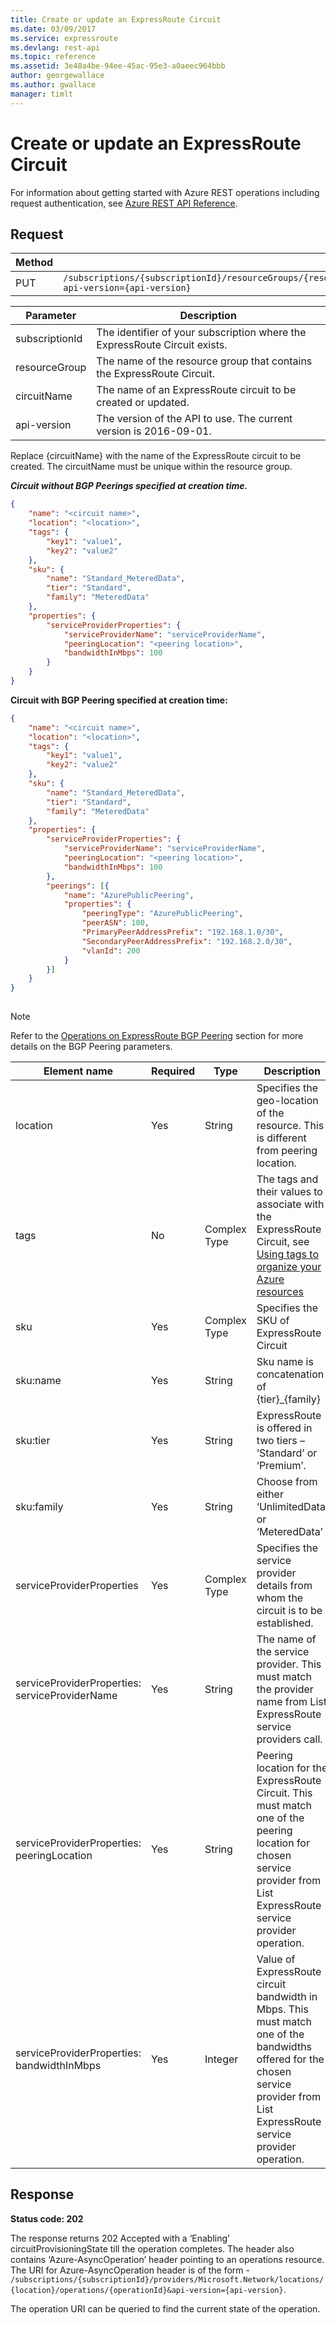 ```yaml
---
title: Create or update an ExpressRoute Circuit
ms.date: 03/09/2017
ms.service: expressroute
ms.devlang: rest-api
ms.topic: reference
ms.assetid: 3e48a4be-94ee-45ac-95e3-a0aeec964bbb
author: georgewallace
ms.author: gwallace
manager: timlt
---
```

# Create or update an ExpressRoute Circuit

For information about getting started with Azure REST operations including request authentication, see [Azure REST API Reference](../../../index.md).

## Request  
  
|Method|Request URI|  
|------------|-----------------|  
|PUT|`/subscriptions/{subscriptionId}/resourceGroups/{resourceGroupName}/providers/Microsoft.Network/expressRouteCircuits/{circuitName}?api-version={api-version}`|  

| Parameter | Description |
| --------- | ----------- |
| subscriptionId | The identifier of your subscription where the ExpressRoute Circuit exists. |
| resourceGroup | The name of the resource group that contains the ExpressRoute Circuit. |
| circuitName | The name of an ExpressRoute circuit to be created or updated.|
| api-version | The version of the API to use. The current version is 2016-09-01. | 

 Replace {circuitName} with the name of the ExpressRoute circuit to be created.  The circuitName must be unique within the resource group.  
  
 ***Circuit without BGP Peerings specified at creation time.***  
  
```json  
{
	"name": "<circuit name>",
	"location": "<location>",
	"tags": {
		"key1": "value1",
		"key2": "value2"
	},
	"sku": {
		"name": "Standard_MeteredData",
		"tier": "Standard",
		"family": "MeteredData"
	},
	"properties": {
		"serviceProviderProperties": {
			"serviceProviderName": "serviceProviderName",
			"peeringLocation": "<peering location>",
			"bandwidthInMbps": 100
		}
	}
}
```  
  
 **Circuit with BGP Peering specified at creation time:**  
  
```json 
{
	"name": "<circuit name>",
	"location": "<location>",
	"tags": {
		"key1": "value1",
		"key2": "value2"
	},
	"sku": {
		"name": "Standard_MeteredData",
		"tier": "Standard",
		"family": "MeteredData"
	},
	"properties": {
		"serviceProviderProperties": {
			"serviceProviderName": "serviceProviderName",
			"peeringLocation": "<peering location>",
			"bandwidthInMbps": 100
		},
		"peerings": [{
			"name": "AzurePublicPeering",
			"properties": {
				"peeringType": "AzurePublicPeering",
				"peerASN": 100,
				"PrimaryPeerAddressPrefix": "192.168.1.0/30",
				"SecondaryPeerAddressPrefix": "192.168.2.0/30",
				"vlanId": 200
			}
		}]
	}
}
  
```  
  
> [!NOTE]
>  Refer to the [Operations on ExpressRoute BGP Peering](operations-on-expressroute-bgp-peering.md) section for more details on the BGP Peering parameters.  
  
|Element name|Required|Type|Description|  
|------------------|--------------|----------|-----------------|  
|location|Yes|String|Specifies the geo-location of the resource. This is different from peering location.|  
|tags|No|Complex Type|The tags and their values to associate with the ExpressRoute Circuit, see [Using tags to organize your Azure resources](https://azure.microsoft.com/documentation/articles/resource-group-using-tags/)|  
|sku|Yes|Complex Type|Specifies the SKU of ExpressRoute Circuit|  
|sku:name|Yes|String|Sku name is concatenation of {tier}_{family}|  
|sku:tier|Yes|String|ExpressRoute is offered in two tiers – ‘Standard’ or ‘Premium’.|  
|sku:family|Yes|String|Choose from either ‘UnlimitedData’ or ‘MeteredData’|  
|serviceProviderProperties|Yes|Complex Type|Specifies the service provider details from whom the circuit is to be established.|  
|serviceProviderProperties: serviceProviderName|Yes|String|The name of the service provider. This must match the provider name from List ExpressRoute service providers call.|  
|serviceProviderProperties: peeringLocation|Yes|String|Peering location for the ExpressRoute Circuit. This must match one of the peering location for chosen service provider from List ExpressRoute service provider operation.|  
|serviceProviderProperties: bandwidthInMbps|Yes|Integer|Value of ExpressRoute circuit bandwidth in Mbps. This must match one of the bandwidths offered for the chosen service provider from List ExpressRoute service provider operation.|  
  
## Response  
 **Status code: 202**  
  
 The response returns 202 Accepted with a ‘Enabling’ circuitProvisioningState till the operation completes. The header also contains ‘Azure-AsyncOperation’ header pointing to an operations resource. The URI for Azure-AsyncOperation header is of the form -  `/subscriptions/{subscriptionId}/providers/Microsoft.Network/locations/{location}/operations/{operationId}&api-version={api-version}`.  
  
 The operation URI can be queried to find the current state of the operation.
